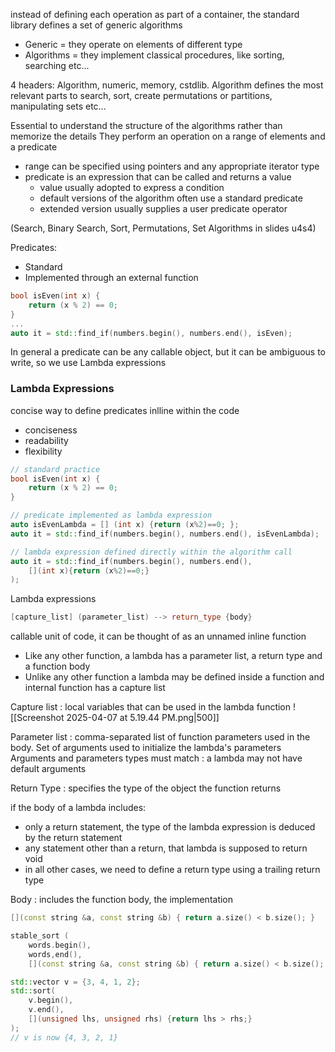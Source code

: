 instead of defining each operation as part of a container, the standard library defines a set of generic algorithms
- Generic = they operate on elements of different type
- Algorithms = they implement classical procedures, like sorting, searching etc...

4 headers: Algorithm, numeric, memory, cstdlib. Algorithm defines the most relevant parts to search, sort, create permutations or partitions, manipulating sets etc...

Essential to understand the structure of the algorithms rather than memorize the details
They perform an operation on a range of elements and a predicate
- range can be specified using pointers and any appropriate iterator type
- predicate is an expression that can be called and returns a value
	- value usually adopted to express a condition
	- default versions of the algorithm often use a standard predicate
	- extended version usually supplies a user predicate operator

(Search, Binary Search, Sort, Permutations, Set Algorithms in slides u4s4)

Predicates:
- Standard
- Implemented through an external function

```c++
bool isEven(int x) {
	return (x % 2) == 0;
}
...
auto it = std::find_if(numbers.begin(), numbers.end(), isEven);
```

In general a predicate can be any callable object, but it can be ambiguous to write, so we use Lambda expressions

### Lambda Expressions

concise way to define predicates inlline within the code
- conciseness
- readability
- flexibility

```c++
// standard practice
bool isEven(int x) {
	return (x % 2) == 0;
}

// predicate implemented as lambda expression
auto isEvenLambda = [] (int x) {return (x%2)==0; };
auto it = std::find_if(numbers.begin(), numbers.end(), isEvenLambda);

// lambda expression defined directly within the algorithm call
auto it = std::find_if(numbers.begin(), numbers.end(), 
	[](int x){return (x%2)==0;} 
);
```

Lambda expressions
```c++
[capture_list] (parameter_list) --> return_type {body}
```

callable unit of code, it can be thought of as an unnamed inline function
- Like any other function, a lambda has a parameter list, a return type and a function body
- Unlike any other function a lambda may be defined inside a function and internal function has a capture list

Capture list : local variables that can be used in the lambda function
![[Screenshot 2025-04-07 at 5.19.44 PM.png|500]]

Parameter list : comma-separated list of function parameters used in the body. Set of arguments used to initialize the lambda's parameters
Arguments and parameters types must match : a lambda may not have default arguments

Return Type : specifies the type of the object the function returns

if the body of a lambda includes:
- only a return statement, the type of the lambda expression is deduced by the return statement
- any statement other than a return, that lambda is supposed to return void
- in all other cases, we need to define a return type using a trailing return type

Body : includes the function body, the implementation

```c++
[](const string &a, const string &b) { return a.size() < b.size(); }

stable_sort (
	words.begin(), 
	words,end(), 
	[](const string &a, const string &b) { return a.size() < b.size(); } );

std::vector v = {3, 4, 1, 2}; 
std::sort(
	v.begin(), 
	v.end(), 
	[](unsigned lhs, unsigned rhs) {return lhs > rhs;}
);
// v is now {4, 3, 2, 1}
```


